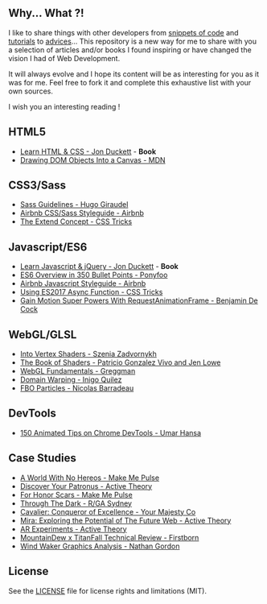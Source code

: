 ## Why... What ?!
I like to share things with other developers from [snippets of code](https://gist.github.com/Anthodpnt) and [tutorials](https://codepen.io/web-adventurers/) to [advices](https://twitter.com/Anthodpnt)...
This repository is a new way for me to share with you a selection of articles and/or books I found inspiring or have changed the vision I had of Web Development.

It will always evolve and I hope its content will be as interesting for you as it was for me.
Feel free to fork it and complete this exhaustive list with your own sources.

I wish you an interesting reading !

## HTML5
- [Learn HTML & CSS - Jon Duckett](http://www.htmlandcssbook.com/) - **Book**
- [Drawing DOM Objects Into a Canvas - MDN](https://developer.mozilla.org/en-US/docs/Web/API/Canvas_API/Drawing_DOM_objects_into_a_canvas)

## CSS3/Sass
- [Sass Guidelines - Hugo Giraudel](https://sass-guidelin.es/)
- [Airbnb CSS/Sass Styleguide - Airbnb](https://github.com/airbnb/css)
- [The Extend Concept - CSS Tricks](https://css-tricks.com/the-extend-concept/)

## Javascript/ES6
- [Learn Javascript & jQuery - Jon Duckett](http://javascriptbook.com/) - **Book**
- [ES6 Overview in 350 Bullet Points - Ponyfoo](https://ponyfoo.com/articles/es6)
- [Airbnb Javascript Styleguide - Airbnb](https://github.com/airbnb/javascript)
- [Using ES2017 Async Function - CSS Tricks](https://css-tricks.com/using-es2017-async-functions/)
- [Gain Motion Super Powers With RequestAnimationFrame - Benjamin De Cock](https://medium.com/@bdc/gain-motion-superpowers-with-requestanimationframe-ecc6d5b0d9a4)

## WebGL/GLSL
- [Into Vertex Shaders - Szenia Zadvornykh](https://medium.com/@Zadvorsky/into-vertex-shaders-594e6d8cd804)
- [The Book of Shaders - Patricio Gonzalez Vivo and Jen Lowe](https://thebookofshaders.com/)
- [WebGL Fundamentals - Greggman](https://webglfundamentals.org/)
- [Domain Warping - Inigo Quilez](http://www.iquilezles.org/www/articles/warp/warp.htm)
- [FBO Particles - Nicolas Barradeau](http://barradeau.com/blog/?p=621)

## DevTools
- [150 Animated Tips on Chrome DevTools - Umar Hansa](https://umaar.com/dev-tips/)

## Case Studies

- [A World With No Hereos - Make Me Pulse](https://m.makemepulse.com/a-world-with-no-heroes-79cfafbc7c7)
- [Discover Your Patronus - Active Theory](https://medium.com/@activetheory/discover-your-patronus-348971420487)
- [For Honor Scars - Make Me Pulse](https://m.makemepulse.com/behind-the-scenes-of-for-honor-scars-cbb800c6e05f)
- [Through The Dark - R/GA Sydney](https://medium.com/@hamishstewart/through-the-dark-a-creative-technical-and-emotional-journey-daffecea1744)
- [Cavalier: Conqueror of Excellence - Your Majesty Co](https://medium.com/your-majesty-co/behind-the-tech-of-cavalier-conqueror-of-excellence-29f64330afa9)
- [Mira: Exploring the Potential of The Future Web - Active Theory](https://medium.com/@activetheory/mira-exploring-the-potential-of-the-future-web-e1f7f326d58e)
- [AR Experiments - Active Theory](https://medium.com/@activetheory/ar-experiments-66ba1b4ed931)
- [MountainDew x TitanFall Technical Review - Firstborn](https://medium.com/@VilledieuMorgan/mountaindew-x-titanfall-technical-review-35f1be4089c)
- [Wind Waker Graphics Analysis - Nathan Gordon](https://medium.com/@gordonnl/wind-waker-graphics-analysis-a0b575a31127)

## License

See the [LICENSE](https://github.com/Anthodpnt/Readings/blob/master/LICENSE.md) file for license rights and limitations (MIT).
